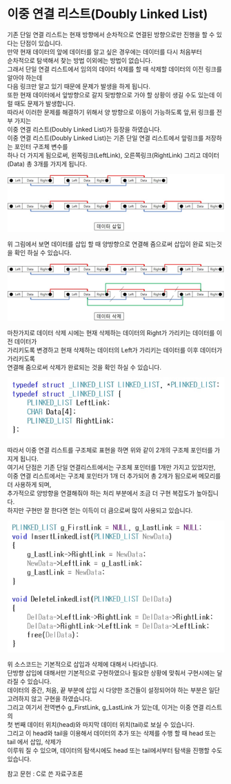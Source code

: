 # 이중 연결 리스트(Doubly Linked List)

기존 단일 연결 리스트는 현재 방향에서 순차적으로 연결된 방향으로만 진행을 할 수 있다는 단점이 있습니다.  
만약 현재 데이터의 앞에 데이터를 알고 싶은 경우에는 데이터를 다시 처음부터   
순차적으로 탐색해서 찾는 방법 이외에는 방법이 없습니다.  
그래서 단일 연결 리스트에서 임의의 데이터 삭제를 할 때 삭제할 데이터의 이전 링크를 알아야 하는데  
다음 링크만 알고 있기 때문에 문제가 발생을 하게 됩니다.  
또한 현재 데이터에서 앞방향으로 갈지 뒷방향으로 가야 할 상황이 생길 수도 있는데 이럴 때도 문제가 발생합니다.  
따라서 이러한 문제를 해결하기 위해서 양 방향으로 이동이 가능하도록 앞,뒤 링크를 전부 가지는  
이중 연결 리스트(Doubly Linked List)가 등장을 하였습니다.  
이중 연결 리스트(Doubly Linked List)는 기존 단일 연결 리스트에서 앞링크를 저장하는 포인터 구조체 변수를  
하나 더 가지게 됨으로써, 왼쪽링크(LeftLink), 오른쪽링크(RightLink) 그리고 데이터(Data) 총 3개를 가지게 됩니다.  

![이미지](./images/이중리스트_삽입.jpg)

위 그림에서 보면 데이터를 삽입 할 때 양방향으로 연결해 줌으로써 삽입이 완료 되는것을 확인 하실 수 있습니다.  

![이미지](./images/이중리스트_삭제.jpg)

마찬가지로 데이터 삭제 시에는 현재 삭제하는 데이터의 Right가 가리키는 데이터를 이전 데이터가  
가리키도록 변경하고 현재 삭제하는 데이터의 Left가 가리키는 데이터를 이후 데이터가 가리키도록   
연결해 줌으로써 삭제가 완료되는 것을 확인 하실 수 있습니다.     

![이미지](./images/이중리스트_구조체.jpg)

따라서 이중 연결 리스트를 구조체로 표현을 하면 위와 같이 2개의 구조체 포인터를 가지게 됩니다.  
여기서 단점은 기존 단일 연결리스트에서는 구조체 포인터를 1개만 가지고 있었지만,  
이중 연결 리스트에서는 구조체 포인터가 1개 더 추가되어 총 2개가 됨으로써 메모리를 더 사용하게 되며,  
추가적으로 양방향을 연결해줘야 하는 처리 부분에서 조금 더 구현 복잡도가 높아집니다.  
하지만 구현만 잘 한다면 얻는 이득이 더 큼으로써 많이 사용되고 있습니다.   

![이미지](./images/이중리스트_함수.jpg)

위 소스코드는 기본적으로 삽입과 삭제에 대해서 나타냅니다.  
단방향 삽입에 대해서만 기본적으로 구현하였으나 필요한 상황에 맞춰서 구현시에는 달라질 수 있습니다.  
데이터의 중간, 처음, 끝 부분에 삽입 시 다양한 조건들이 설정되어야 하는 부분은 일단 고려하지 않고 구현을 하였습니다.  
그리고 여기서 전역변수 g_FirstLink, g_LastLink 가 있는데, 이거는 이중 연결 리스트의   
첫 번째 데이터 위치(head)와 마지막 데이터 위치(tail)로 보실 수 있습니다.  
그리고 이 head와 tail을 이용해서 데이터의 추가 또는 삭제를 수행 할 때 head 또는 tail 에서 삽입, 삭제가  
이루워 질 수 있으며, 데이터의 탐색시에도 head 또는 tail에서부터 탐색을 진행할 수도 있습니다.  

참고 문헌 : C로 쓴 자료구조론